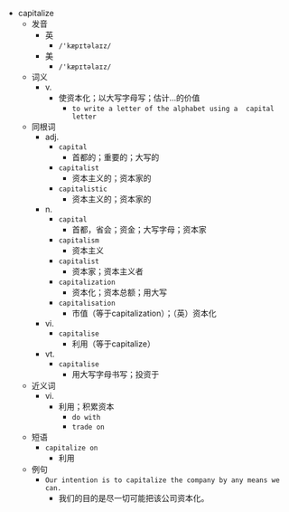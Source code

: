 - capitalize
  - 发音
    - 英
      - `/'kæpɪtəlaɪz/`
    - 美
      - `/'kæpɪtəlaɪz/`
  - 词义
    - v.
      - 使资本化；以大写字母写；估计…的价值
        - `to write a letter of the alphabet using a  capital  letter`
  - 同根词
    - adj.
      - `capital`
        - 首都的；重要的；大写的
      - `capitalist`
        - 资本主义的；资本家的
      - `capitalistic`
        - 资本主义的；资本家的
    - n.
      - `capital`
        - 首都，省会；资金；大写字母；资本家
      - `capitalism`
        - 资本主义
      - `capitalist`
        - 资本家；资本主义者
      - `capitalization`
        - 资本化；资本总额；用大写
      - `capitalisation`
        - 市值（等于capitalization）；（英）资本化
    - vi.
      - `capitalise`
        - 利用（等于capitalize）
    - vt.
      - `capitalise`
        - 用大写字母书写；投资于
  - 近义词
    - vi.
      - 利用；积累资本
        - `do with`
        - `trade on`
  - 短语
    - `capitalize on`
      - 利用 
  - 例句
    - `Our intention is to capitalize the company by any means we can.`
      - 我们的目的是尽一切可能把该公司资本化。

